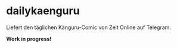 # dailykaenguru
Liefert den täglichen Känguru-Comic von Zeit Online auf Telegram.

**Work in progress!**
